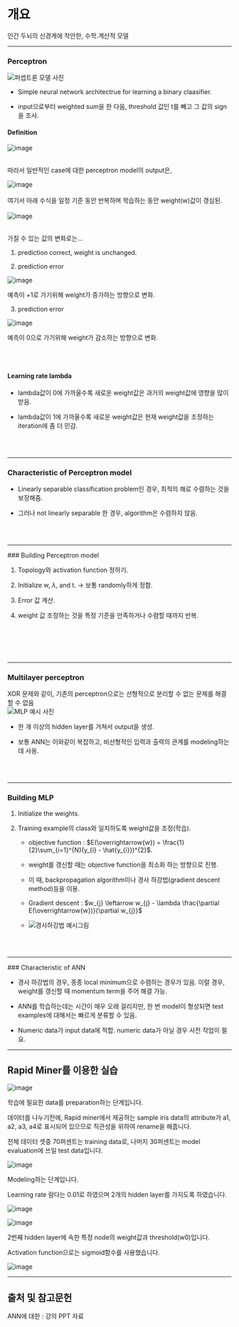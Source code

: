 # 개요

인간 두뇌의 신경계에 착안한, 수학.계산적 모델

<hr>

### Perceptron

![퍼셉트론 모델 사진](./image/perceptron.jpg)

* Simple neural network architectrue for learning a binary claasifier.

* input으로부터 weighted sum을 한 다음, threshold 값인 t를 빼고 그 값의 sign을 조사.

#### Definition


![image](./image/def1.png)

<br>
따라서 일반적인 case에 대한 perceptron model의 output은, 

![image](./image/def2.png)
<br>
<br>
여기서 아래 수식을 일정 기준 동안 반복하며 학습하는 동안 weight(w)값이 갱심된.
<br>
<br>
![image](./image/def3.png)
<br>
<br>

가질 수 있는 값의 변화로는...
1. prediction correct, weight is unchanged.

2. prediction error 

![image](./image/cor1.png)

예측이 +1로 가기위해 weight가 증가하는 방향으로 변화.

3. prediction error 

![image](./image/cor2.png)

예측이 0으로 가기위해 weight가 감소하는 방향으로 변화.

<br>
<br>

#### Learning rate lambda

* lambda값이 0에 가까울수록 새로운 weight값은 과거의 weight값에 영향을 많이 받음.

* lambda값이 1에 가까울수록 새로운 weight값은 현재 weight값을 조정하는 iteration에 좀 더 민감.
<br>
<br>
<hr>

### Characteristic of Perceptron model

* Linearly separable classification problem인 경우, 최적의 해로 수렴하는 것을 보장해줌.

* 그러나 not linearly separable 한 경우, algorithm은 수렴하지 않음.
<br>
<br>
<hr>
### Building Perceptron model

1. Topology와 activation function 정하기.

2. Initialize w, $\lambda$, and t. -> 보통 randomly하게 정함.

3. Error 값 계산.

4. weight 값 조정하는 것을 특정 기준을 만족하거나 수렴할 때까지 반복.
<br>
<br>

<br>
<br>
<hr>

### Multilayer perceptron

XOR 문제와 같이, 기존의 perceptron으로는 선형적으로 분리할 수 없는 문제를 해결할 수 없음
<br>
![MLP 예시 사진](./image/MLP.jpg)
<br>
* 한 개 이상의 hidden layer를 거쳐서 output을 생성.

* 보통 ANN는 이와같이 복잡하고, 비선형적인 입력과 출력의 관계를 modeling하는데 사용.
<br>
<br>
<hr>

### Building MLP

1. Initialize the weights.

2. Training example의 class와 일치하도록 weight값을 조정(학습).

   * objective function : $E(\overrightarrow{w}) = \frac{1}{2}\sum_{i=1}^{N}(y_{i} - \hat{y_{i}})^{2}$.
  
   * weight를 갱신할 때는 objective function을 최소화 하는 방향으로 진행. 
  
   * 이 때, backpropagation algorithm이나 경사 하강법(gradient descent method)등을 이용.
   
   * Gradient descent : $w_{j} \leftarrow w_{j} - \lambda \frac{\partial E(\overrightarrow{w})}{\partial w_{j}}$
   
   * ![경사하강법 예시그림](/image/gradient_descent.jpg)
  
<br>
<br>
<hr>
### Characteristic of ANN

* 경사 하강법의 경우, 종종 local minimum으로 수렴하는 경우가 있음. 이럴 경우, weight를 갱신할 때 momentum term을 주어 해결 가능.

* ANN를 학습하는데는 시간이 매우 오래 걸리지만, 한 번 model이 형성되면 test examples에 대해서는 빠르게 분류할 수 있음.

* Numeric data가 input data에 적합. numeric data가 아닐 경우 사전 작업이 필요. 

***

## Rapid Miner를 이용한 실습

![image](./image/1.JPG)

학습에 필요한 data를 preparation하는 단계입니다. 

데이터를 나누기전에, Rapid miner에서 제공하는 sample iris data의 attribute가 a1, a2, a3, a4로 표시되어 있으므로 직관성을 위하여 rename을 해줍니다.

전체 데이터 셋중 70퍼센트는 training data로, 나머지 30퍼센트는 model evaluation에 쓰일 test data입니다.

![image](./image/2.JPG)

Modeling하는 단계입니다.

Learning rate 람다는 0.01로 하였으며 2개의 hidden layer를 가지도록 하였습니다. 

![image](./image/3.JPG)

![image](./image/4.JPG)

2번째 hidden layer에 속한 특정 node의 weight값과 threshold(w0)입니다.

Activation function으로는 sigmoid함수를 사용했습니다.

![image](./image/5.JPG)



***
  
## 출처 및 참고문헌

ANN에 대한 : 강의 PPT 자료




